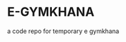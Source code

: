 # E-GYMKHANA
a code repo for temporary e gymkhana
<!-- E-GYMKHANA FRONTEND -->
<!-- How to run this code  -->
<!-- Download ZIP code from Github and unzip it and open folder on VS code. -->
<!-- RUN this is terminal 
npx create-react-app EGYMKHANA
cd EGYMKHANA
npm install -D tailwindcss
npx tailwindcss init
 -->
 <!-- after that run this code
 npm install react-dom@latest
 -->
 <!-- After that open package.json file and write npm install in terminal -->
 <!-- now save all the files and write npm start to run the code -->
